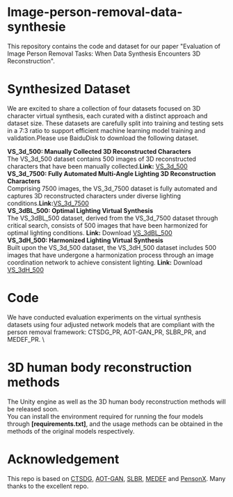 # Image-person-removal-data-synthesie
This repository contains the code and dataset for our paper "Evaluation of Image Person Removal Tasks: When Data Synthesis Encounters 3D Reconstruction".

# Synthesized Dataset
We are excited to share a collection of four datasets focused on 3D character virtual synthesis, each curated with a distinct approach and dataset size. These datasets are carefully split into training and testing sets in a 7:3 ratio to support efficient machine learning model training and validation.Please use BaiduDisk to download the following dataset.

**VS_3d_500: Manually Collected 3D Reconstructed Characters**\
The VS_3d_500 dataset contains 500 images of 3D reconstructed characters that have been manually collected.**Link:** [VS_3d_500](https://pan.baidu.com/s/1x-aiuX5OS-nKZXCECqNRVw?pwd=je92)\
**VS_3d_7500: Fully Automated Multi-Angle Lighting 3D Reconstruction Characters**\
Comprising 7500 images, the VS_3d_7500 dataset is fully automated and captures 3D reconstructed characters under diverse lighting conditions.**Link:**[VS_3d_7500](https://pan.baidu.com/s/1bkHJarOqNm1LlZfZ7TKUZw?pwd=tf4k)\
**VS_3dBL_500: Optimal Lighting Virtual Synthesis**\
The VS_3dBL_500 dataset, derived from the VS_3d_7500 dataset through critical search, consists of 500 images that have been harmonized for optimal lighting conditions. **Link:** Download [VS_3dBL_500](https://pan.baidu.com/s/1zop6WjKXx37bYAVD-oZnZA?pwd=j1cj)\
**VS_3dH_500: Harmonized Lighting Virtual Synthesis**\
Built upon the VS_3d_500 dataset, the VS_3dH_500 dataset includes 500 images that have undergone a harmonization process through an image coordination network to achieve consistent lighting. **Link:** Download [VS_3dH_500](https://pan.baidu.com/s/1-cLuTHrH_TmHbvSTgSVAsQ?pwd=dwv7)

# Code
We have conducted evaluation experiments on the virtual synthesis datasets using four adjusted network models that are compliant with the person removal framework: CTSDG_PR, AOT-GAN_PR, SLBR_PR, and MEDEF_PR. \

# 3D human body reconstruction methods
The Unity engine as well as the 3D human body reconstruction methods will be released soon.\
You can install the environment required for running the four models through **[requirements.txt]**, and the usage methods can be obtained in the methods of the original models respectively.

# Acknowledgement
This repo is based on [CTSDG](https://github.com/xiefan-guo/ctsdg), [AOT-GAN](https://github.com/researchmm/AOT-GAN-for-Inpainting), [SLBR](https://github.com/bcmi/SLBR-Visible-Watermark-Removal), [MEDEF](https://github.com/KumapowerLIU/Rethinking-Inpainting-MEDFE) and [PensonX](https://github.com/sxzrt/Instructions-of-the-PersonX-dataset). Many thanks to the excellent repo.
